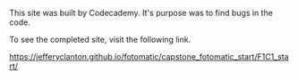 This site was built by Codecademy. It's purpose was to find bugs in the code.

To see the completed site, visit the following link.

https://jefferyclanton.github.io/fotomatic/capstone_fotomatic_start/F1C1_start/
